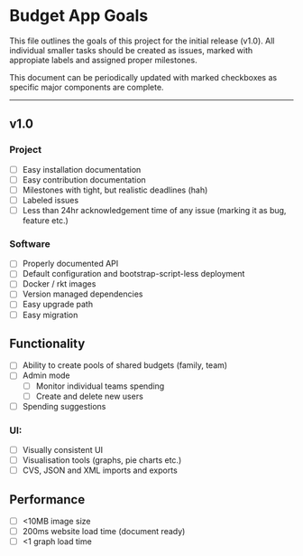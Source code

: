 # Budget App Goals

This file outlines the goals of this project for the initial release (v1.0).
All individual smaller tasks should be created as issues, marked with
appropiate labels and assigned proper milestones.

This document can be periodically updated with marked checkboxes as specific
major components are complete.

---

## v1.0

### Project
- [ ] Easy installation documentation
- [ ] Easy contribution documentation
- [ ] Milestones with tight, but realistic deadlines (hah)
- [ ] Labeled issues
- [ ] Less than 24hr acknowledgement time of any issue (marking it as bug,
      feature etc.)
      
### Software
- [ ] Properly documented API
- [ ] Default configuration and bootstrap-script-less deployment
- [ ] Docker / rkt images
- [ ] Version managed dependencies
- [ ] Easy upgrade path
- [ ] Easy migration

## Functionality
- [ ] Ability to create pools of shared budgets (family, team)
- [ ] Admin mode
  - [ ] Monitor individual teams spending
  - [ ] Create and delete new users
- [ ] Spending suggestions

### UI:
- [ ] Visually consistent UI
- [ ] Visualisation tools (graphs, pie charts etc.)
- [ ] CVS, JSON and XML imports and exports

## Performance
- [ ] <10MB image size
- [ ] 200ms website load time (document ready)
- [ ] <1 graph load time
